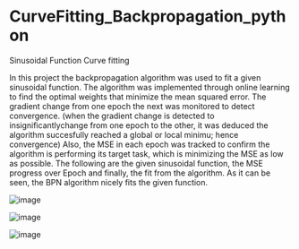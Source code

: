 # CurveFitting_Backpropagation_python
Sinusoidal Function Curve fitting

In this project the backpropagation algorithm was used to fit a given sinusoidal function. The algorithm was implemented through online learning to find the optimal weights that minimize the mean squared error. The gradient change from one epoch the next was monitored to detect convergence. (when the gradient change is detected to insignificantlychange from one epoch to the other, it was deduced the algorithm succesfully reached a global or local minimu; hence convergence) Also, the MSE in each epoch was tracked to confirm the algorithm is performing its target task, which is minimizing the MSE as low as possible. The following are the given sinusoidal function, the MSE progress over Epoch and finally, the fit from the algorithm. As it can be seen, the BPN algorithm nicely fits the given function.

![image](https://user-images.githubusercontent.com/32316270/45592970-f25c9780-b940-11e8-8390-68a6e8ac0c66.png)

![image](https://user-images.githubusercontent.com/32316270/45592990-3b145080-b941-11e8-92d1-84fb791be6b6.png)

![image](https://user-images.githubusercontent.com/32316270/45593005-8e869e80-b941-11e8-916f-d9156411fe4c.png)

